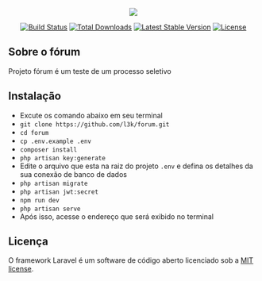 <p align="center"><img src="https://laravel.com/assets/img/components/logo-laravel.svg"></p>

<p align="center">
<a href="https://travis-ci.org/laravel/framework"><img src="https://travis-ci.org/laravel/framework.svg" alt="Build Status"></a>
<a href="https://packagist.org/packages/laravel/framework"><img src="https://poser.pugx.org/laravel/framework/d/total.svg" alt="Total Downloads"></a>
<a href="https://packagist.org/packages/laravel/framework"><img src="https://poser.pugx.org/laravel/framework/v/stable.svg" alt="Latest Stable Version"></a>
<a href="https://packagist.org/packages/laravel/framework"><img src="https://poser.pugx.org/laravel/framework/license.svg" alt="License"></a>
</p>

## Sobre o fórum

Projeto fórum é um teste de um processo seletivo


## Instalação

- Excute os comando abaixo em seu terminal 
- `git clone https://github.com/l3k/forum.git`
- `cd forum`
- `cp .env.example .env`
- `composer install`
- `php artisan key:generate`
- Edite o arquivo que esta na raiz do projeto `.env` e defina os detalhes da sua conexão de banco de dados
- `php artisan migrate`
- `php artisan jwt:secret`
- `npm run dev`
- `php artisan serve`
- Após isso, acesse o endereço que será exibido no terminal


## Licença

O framework Laravel é um software de código aberto licenciado sob a [MIT license](https://opensource.org/licenses/MIT).
